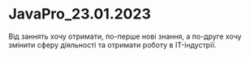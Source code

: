 # JavaPro_23.01.2023
Від заннять хочу отримати, по-перше нові знання, а по-друге хочу змінити сферу діяльності та отримати роботу в IT-індустрії.
